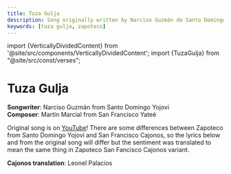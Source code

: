 ```yaml
---
title: Tuza Gulja
description: Song originally written by Narciso Guzmán de Santo Domingo Yojovi
keywords: [tuza gulja, zapoteco]
---
```

import {VerticallyDividedContent} from '@site/src/components/VerticallyDividedContent';
import {TuzaGulja} from "@site/src/const/verses";

# Tuza Gulja

**Songwriter**: Narciso Guzmán from Santo Domingo Yojovi  
**Composer**: Martín Marcial from San Francisco Yateé

Original song is on [YouTube](https://youtu.be/lwwhlgnOpls?si=BaByUcG1JsoHecyk)! There are some differences between
Zapoteco from Santo Domingo Yojovi and San Francisco Cajonos, so the lyrics below and from the original song will differ
but the sentiment was translated to mean the same thing in Zapoteco San Fancisco Cajonos variant.

**Cajonos translation**: Leonel Palacios

<VerticallyDividedContent leftContent={TuzaGulja.zapoteco} rightContent={TuzaGulja.translation} />
